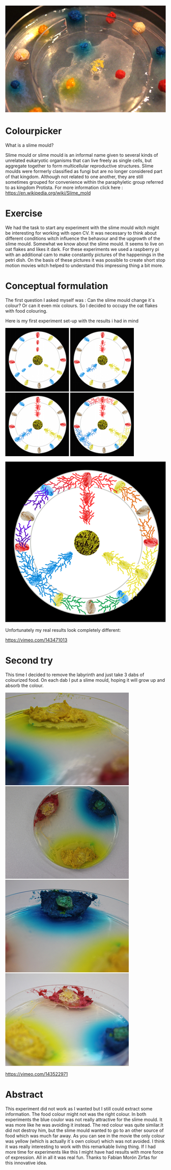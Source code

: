 ![](images/Aufbau.jpg)

# Colourpicker

What is a slime mould?

Slime mould or slime mould is an informal name given to several kinds of unrelated eukaryotic organisms that can live freely as single cells, 
but aggregate together to form multicellular reproductive structures. 
Slime moulds were formerly classified as fungi but are no longer considered part of that kingdom. 
Although not related to one another, they are still sometimes grouped for convenience within the paraphyletic group referred to as kingdom Protista.
For more information click here : https://en.wikipedia.org/wiki/Slime_mold

# Exercise

We had the task to start any experiment with the slime mould witch might be interesting for working with open CV.
It was necessary to think about different conditions witch influence the behavour and the upgrowth of the slime mould. 
Somewhat we know about the slime mould. It seems to live on oat flakes and likes it dark.
For these experiments we used a raspberry pi with an additional cam to make constantly pictures of the happenings in the petri dish. On the basis of these pictures it was possible to create short stop motion movies witch helped to understand this impressing thing a bit more.

# Conceptual formulation

The first question I asked myself was : Can the slime mould change it`s colour? Or can it even mix colours.
So I decided to occupy the oat flakes with food colouring.

Here is my first experiment set-up with the results i had in mind

![](images/Beginn.jpg) ![](images/Phase1.jpg) 
![](images/Phase2.jpg) ![](images/Phase3.jpg)

![](images/Phase4.jpg)

Unfortunately my real results look completely different:

https://vimeo.com/143471013

# Second try

This time I decided to remove the labyrinth and just take 3 dabs of colourized food.
On each dab I put a slime mould, hoping it will grow up and absorb the colour.

![](images/v2a.jpg)![](images/v2b.jpg)
![](images/v2c.jpg)![](images/v2d.jpg)

https://vimeo.com/143522971

# Abstract

This experiment did not work as I wanted but I still could extract some information. 
The food colour might not was the right colour.
In both experiments the blue coulor was not really attractive for the slime mould. It was more like he was avoiding it instead.
The red colour was quite similar.It did not destroy him, but the slime mould wanted to go to an other source of food which was much far away.
As you can see in the movie the only colour was yellow (which is actually it`s own colour) which was not avoided.
I think it was really interesting to work with this remarkable living thing. If I had more time for experiments like this I might have had results with more force of expression. 
All in all it was real fun. Thanks to Fabian Morón Zirfas for this innovative idea.







